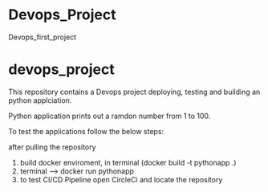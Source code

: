 # Devops_Project
Devops_first_project
# devops_project
This repository contains a Devops project deploying, testing and building an python applciation.

Python application prints out a ramdon number from 1 to 100.

To test the applications follow the below steps:

after pulling the repository

1. build docker enviroment, in terminal (docker build -t pythonapp .)
2. terminal --> docker run pythonapp
3. to test CI/CD Pipeline open CircleCi and locate the repository